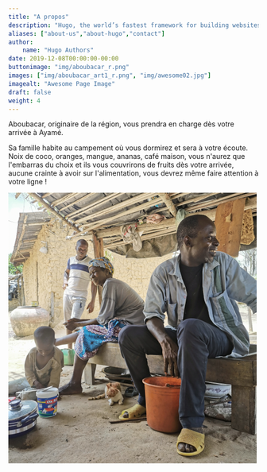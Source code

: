 ```yaml
---
title: "A propos"
description: "Hugo, the world’s fastest framework for building websites"
aliases: ["about-us","about-hugo","contact"]
author:
    name: "Hugo Authors"
date: 2019-12-08T00:00:00-00:00
buttonimage: "img/aboubacar_r.png"
images: ["img/aboubacar_art1_r.png", "img/awesome02.jpg"]
imagealt: "Awesome Page Image"
draft: false
weight: 4
---
```

Aboubacar, originaire de la région, vous prendra en charge dès votre arrivée à Ayamé.

Sa famille habite au campement où vous dormirez et sera à votre écoute. Noix de coco, oranges, mangue, ananas, café maison, vous n'aurez que l'embarras du choix et ils vous couvrirons de fruits dès votre arrivée, aucune crainte à avoir sur l'alimentation, vous devrez même faire attention à votre ligne !

![Aboubacar et sa famille](/img/aboubacar_famille_r.png)